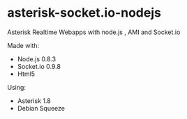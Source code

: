 asterisk-socket.io-nodejs
=========================

Asterisk Realtime Webapps with node.js , AMI and Socket.io

Made with:

- Node.js 0.8.3
- Socket.io 0.9.8
- Html5

Using: 

- Asterisk 1.8
- Debian Squeeze